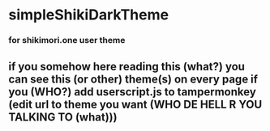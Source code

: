 # simpleShikiDarkTheme
### for shikimori.one user theme
## if you somehow here reading this (what?) you can see this (or other) theme(s) on every page if you (WHO?) add userscript.js to tampermonkey (edit url to theme you want (WHO DE HELL R YOU TALKING TO (what)))


